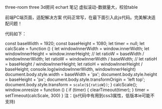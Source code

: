 three-room three 3d房间
echart 笔记
虚拟滚动-数据量大，校验table



前端PC端页面，适配解决方案
代码正常写，在最下面引入此js代码。完美解决适配问题！

代码如下：

const baseWidth = 1920;
const baseHeight = 1080;
let timer = null;
let calcScale = function () {
    let windowInnerWidth = window.innerWidth;
    let windowInnerHeight = window.innerHeight;
    // let ratioW = baseWidth / windowInnerWidth;
    let ratioW = windowInnerWidth / baseWidth;
    // let ratioH = baseHeight / windowInnerHeight;
    let ratioH = windowInnerHeight / baseHeight;
    console.log(windowInnerWidth, windowInnerHeight)
    document.body.style.width = baseWidth + 'px';
    document.body.style.height = baseHeight + 'px';
    document.body.style.transformOrigin = 'left top';
    document.body.style.transform = `scale(${ratioW})`;
}
calcScale();
window.onresize = function () {
    if (timer) {
        clearTimeout(timer);
    }
    timer = setTimeout(calcScale, 300)
}
注：(js代码中有用到css3属性，低版本ie可能不支持)
